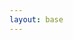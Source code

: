 ```yaml
---
layout: base
---
```

<div class="container">

</div>

<script>
	const control = new FrappeUI.Control({
		parent: '.container'
	})
</script>